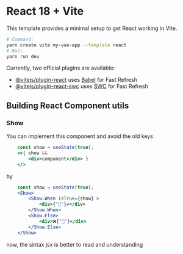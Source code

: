 # React 18 + Vite

This template provides a minimal setup to get React working in Vite.

```bash
# Command: 
yarn create vite my-vue-app --template react
# Run:
yarn run dev
```
Currently, two official plugins are available:

- [@vitejs/plugin-react](https://github.com/vitejs/vite-plugin-react/blob/main/packages/plugin-react/README.md) uses [Babel](https://babeljs.io/) for Fast Refresh
- [@vitejs/plugin-react-swc](https://github.com/vitejs/vite-plugin-react-swc) uses [SWC](https://swc.rs/) for Fast Refresh

## Building React Component utils

### Show
You can implement this component and avoid the old keys
```jsx
    const show = useState(true);
    <>{ show && 
        <div>component</div> }
    </>
```
by 
```jsx
    const show = useState(true);
    <Show>
        <Show.When isTrue={show} >
            <div>{"👾"}✔️</div>
        </Show.When>
        <Show.Else>
            <div>❌{"👾"}</div>
        </Show.Else>
    </Show>
```

now, the sintax jsx is better to read and understanding